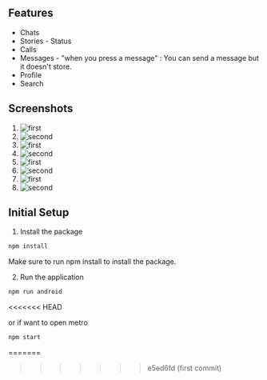 ## Features

- Chats
- Stories - Status
- Calls
- Messages - "when you press a message" : You can send a message but it doesn't store.
- Profile
- Search

## Screenshots

1. ![first](./assets/wp1.JPG)
1. ![second](./assets/wp2.JPG)
1. ![first](./assets/wp3.JPG)
1. ![second](./assets/wp4.JPG)
1. ![first](./assets/wp5.JPG)
1. ![second](./assets/wp6.JPG)
1. ![first](./assets/wp7.png)
1. ![second](./assets/wp8.png)

## Initial Setup

1. Install the package

```bash
npm install
```

Make sure to run npm install to install the package.

2. Run the application

```bash
npm run android
```
<<<<<<< HEAD

or if want to open metro 

```bash
npm start
```
=======
>>>>>>> e5ed6fd (first commit)
